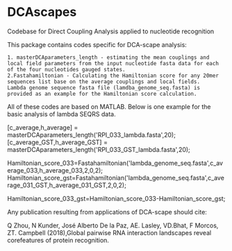 # DCAscapes
Codebase for Direct Coupling Analysis applied to nucleotide recognition

This package contains codes specific for DCA-scape analysis:

	
	1. masterDCAparameters_length - estimating the mean couplings and local field parameters from the input nucleotide fasta data for each
 	of the four nucleotides gauged states. 
	2.Fastahamiltonian - Calculating the Hamiltonian score for any 20mer sequences list base on the average couplings and local fields. 
	Lambda genome sequence fasta file (lamdba_genome_seq.fasta) is provided as an example for the Hamiltonian score calculation. 

All of these codes are based on MATLAB. Below is one example for the basic analysis of lambda SEQRS data. 

[c_average,h_average] = masterDCAparameters_length('RPI_033_lambda.fasta',20);
[c_average_GST,h_average_GST] = masterDCAparameters_length('RPI_033_GST_lambda.fasta',20);

Hamiltonian_score_033=Fastahamiltonian('lambda_genome_seq.fasta',c_average_033,h_average_033,2,0,2);
Hamiltonian_score_gst=Fastahamiltonian('lambda_genome_seq.fasta',c_average_031_GST,h_average_031_GST,2,0,2);

Hamiltonian_score_033_gst=Hamiltonian_score_033-Hamiltonian_score_gst;

Any publication resulting from applications of DCA-scape should cite:

Q Zhou, N Kunder, José Alberto De la Paz, AE. Lasley, VD.Bhat, 
F Morcos, ZT. Campbell (2018),Global pairwise RNA interaction 
landscapes reveal corefeatures of protein recognition.
